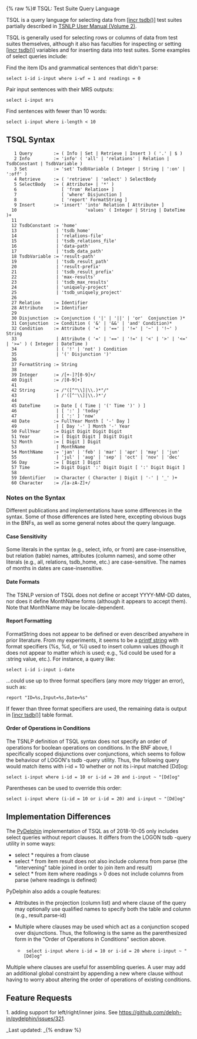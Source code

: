 {% raw %}# TSQL: Test Suite Query Language

TSQL is a query language for selecting data from [\[incr
tsdb()\]](http://www.delph-in.net/itsdb) test suites partially described
in [TSNLP User Manual (Volume
2)](http://www.delph-in.net/tsnlp/ftp/manual/volume2.ps.gz).

TSQL is generally used for selecting rows or columns of data from test
suites themselves, although it also has faculties for inspecting or
setting [\[incr tsdb()\]](http://www.delph-in.net/itsdb) variables and
for inserting data into test suites. Some examples of select queries
include:

Find the item IDs and grammatical sentences that didn't parse:

    select i-id i-input where i-wf = 1 and readings = 0

Pair input sentences with their MRS outputs:

    select i-input mrs

Find sentences with fewer than 10 words:

    select i-input where i-length < 10

## TSQL Syntax

```
   1 Query        := ( Info | Set | Retrieve | Insert ) ( '.' | $ )
   2 Info         := 'info' ( 'all' | 'relations' | Relation | TsdbConstant | TsdbVariable )
   3 Set          := 'set' TsdbVariable ( Integer | String | ':on' | ':off' )
   4 Retrieve     := ( 'retrieve' | 'select' ) SelectBody
   5 SelectBody   := ( Attribute+ | '*' )
   6                 [ 'from' Relation+ ]
   7                 [ 'where' Disjunction ]
   8                 [ 'report' FormatString ]
   9 Insert       := 'insert' 'into' Relation [ Attribute+ ]
  10                          'values' ( Integer | String | DateTime )+
  11 
  12 TsdbConstant := 'home'
  13               | 'tsdb_home'
  14               | 'relations-file'
  15               | 'tsdb_relations_file'
  16               | 'data-path'
  17               | 'tsdb_data_path'
  18 TsdbVariable := 'result-path'
  19               | 'tsdb_result_path'
  20               | 'result-prefix'
  21               | 'tsdb_result_prefix'
  22               | 'max-results'
  23               | 'tsdb_max_results'
  24               | 'uniquely-project'
  25               | 'tsdb_uniquely_project'
  26 
  27 Relation     := Identifier
  28 Attribute    := Identifier
  29 
  30 Disjunction  := Conjunction ( '|' | '||' | 'or'  Conjunction )*
  31 Conjunction  := Condition ( '&' | '&&' | 'and' Condition)*
  32 Condition    := Attribute ( '=' | '==' | '!=' | '~' | '!~' ) String
  33               | Attribute ( '=' | '==' | '!=' | '<' | '>' | '<=' | '>=' ) ( Integer | DateTime )
  34               | ( '!' | 'not' ) Condition
  35               | '(' Disjunction ')'
  36 
  37 FormatString := String
  38 
  39 Integer      := /[+-]?[0-9]+/
  40 Digit        := /[0-9]+]
  41 
  42 String       := /"([^"\\]|\\.)*"/"
  43               | /'([^'\\]|\\.)*'/
  44 
  45 DateTime     := Date [ ( Time | '(' Time ')' ) ]
  46               | [ ':' ] 'today'
  47               | [ ':' ] 'now'
  48 Date         := FullYear Month [ '-' Day ]
  49               | [ Day '-' ] Month '-' Year
  50 FullYear     := Digit Digit Digit Digit
  51 Year         := [ Digit Digit ] Digit Digit
  52 Month        := [ Digit ] Digit
  53               | MonthName
  54 MonthName    := 'jan' | 'feb' | 'mar' | 'apr' | 'may' | 'jun'
  55               | 'jul' | 'aug' | 'sep' | 'oct' | 'nov' | 'dec'
  56 Day          := [ Digit ] Digit
  57 Time         := Digit Digit ':' Digit Digit [ ':' Digit Digit ]
  58 
  59 Identifier   := Character ( Character | Digit | '-' | '_' )+
  60 Character    := /[a-zA-Z]+/
```

### Notes on the Syntax

Different publications and implementations have some differences in the
syntax. Some of those differences are listed here, excepting obvious
bugs in the BNFs, as well as some general notes about the query
language.

#### Case Sensitivity

Some literals in the syntax (e.g., select, info, or from) are
case-insensitive, but relation (table) names, attributes (column names),
and some other literals (e.g., all, relations, tsdb\_home, etc.) are
case-sensitive. The names of months in dates are case-insensitive.

#### Date Formats

The TSNLP version of TSQL does not define or accept YYYY-MM-DD dates,
nor does it define MonthName forms (although it appears to accept them).
Note that MonthName may be locale-dependent.

#### Report Formatting

FormatString does not appear to be defined or even described anywhere in
prior literature. From my experiments, it seems to be a [printf
string](https://en.wikipedia.org/wiki/Printf_format_string) with format
specifiers (%s, %d, or %i) used to insert column values (though it does
not appear to matter which is used; e.g., %d could be used for a :string
value, etc.). For instance, a query like:

    select i-id i-input i-date

...could use up to three format specifiers (any more *may* trigger an
error), such as:

    report "ID=%s,Input=%s,Date=%s"

If fewer than three format specifiers are used, the remaining data is
output in [\[incr tsdb()\]](http://www.delph-in.net/itsdb) table format.

#### Order of Operations in Conditions

The TSNLP definition of TSQL syntax does not specify an order of
operations for boolean operations on conditions. In the BNF above, I
specifically scoped disjunctions over conjunctions, which seems to
follow the behaviour of LOGON's tsdb -query utility. Thus, the following
query would match items with i-id = 10 whether or not its i-input
matched \[Dd\]og:

    select i-input where i-id = 10 or i-id = 20 and i-input ~ "[Dd]og"

Parentheses can be used to override this order:

    select i-input where (i-id = 10 or i-id = 20) and i-input ~ "[Dd]og"

## Implementation Differences

The [PyDelphin](https://github.com/delph-in/pydelphin/) implementation
of TSQL as of 2018-10-05 only includes select queries without report
clauses. It differs from the LOGON tsdb -query utility in some ways:

- select \* requires a from clause
- select \* from item result does not also include columns from parse
(the "intervening" table joined in order to join item and result)
- select \* from item where readings &gt; 0 does not include columns
from parse (where readings is defined)

PyDelphin also adds a couple features:

- Attributes in the projection (column list) and where clause of the
query may optionally use qualified names to specify both the table
and column (e.g., result.parse-id)
- Multiple where clauses may be used which act as a conjunction scoped
over disjunctions. Thus, the following is the same as the
parenthesized form in the "Order of Operations in Conditions"
section above.
  
  -      select i-input where i-id = 10 or i-id = 20 where i-input ~ "[Dd]og"

Multiple where clauses are useful for assembling queries. A user may add
an additional global constraint by appending a new where clause without
having to worry about altering the order of operations of existing
conditions.

## Feature Requests

1\. adding support for left/right/inner joins. See
<https://github.com/delph-in/pydelphin/issues/321>.

_Last updated: _{% endraw %}